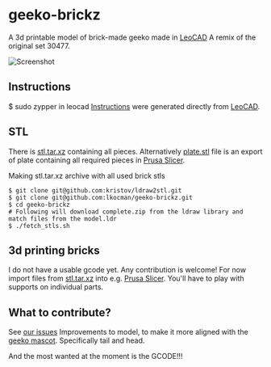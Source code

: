 # geeko-brickz
A 3d printable model of brick-made geeko made in [LeoCAD](https://www.leocad.org/)
A remix of the original set 30477.

![Screenshot](https://github.com/lkocman/geeko-brickz/blob/main/screenshot.png?raw=true)

## Instructions

$ sudo zypper in leocad
[Instructions](https://github.com/lkocman/geeko-brickz/blob/main/instructions.pdf) were generated directly from [LeoCAD](https://www.leocad.org/).


## STL

There is [stl.tar.xz](https://github.com/lkocman/geeko-brickz/blob/main/stl.tar.xz) containing all pieces. Alternatively [plate.stl](https://github.com/lkocman/geeko-brickz/blob/main/plate.stl) file is an export of plate containing all required pieces in [Prusa Slicer](https://flathub.org/apps/com.prusa3d.PrusaSlicer).

Making stl.tar.xz archive with all used brick stls

```
$ git clone git@github.com:kristov/ldraw2stl.git
$ git clone git@github.com:lkocman/geeko-brickz.git
$ cd geeko-brickz
# Following will download complete.zip from the ldraw library and match files from the model.ldr
$ ./fetch_stls.sh
```

## 3d printing bricks

I do not have a usable gcode yet. Any contribution is welcome!
For now import files from [stl.tar.xz](https://github.com/lkocman/geeko-brickz/blob/main/stl.tar.xz ) into e.g. [Prusa Slicer](https://flathub.org/apps/com.prusa3d.PrusaSlicer). You'll have to play with supports on individual parts.


## What to contribute?

See [our issues](https://github.com/lkocman/geeko-brickz/issues])
Improvements to model, to make it more aligned with the [geeko mascot](https://github.com/openSUSE/artwork/blob/master/logos/official/geeko-color.svg).
Specifically tail and head.

And the most wanted at the moment is the GCODE!!!


